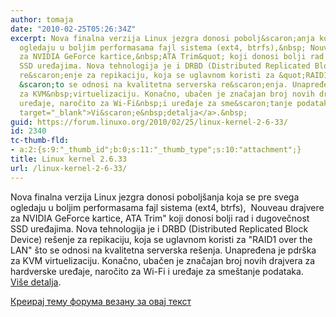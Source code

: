 ```yaml
---
author: tomaja
date: "2010-02-25T05:26:34Z"
excerpt: Nova finalna verzija Linux jezgra donosi pobolj&scaron;anja koja se pre svega
  ogledaju u boljim performasama fajl sistema (ext4, btrfs),&nbsp; Nouveau drajvere
  za NVIDIA GeForce kartice,&nbsp;ATA Trim&quot; koji donosi bolji rad i dugovečnost
  SSD uređajima. Nova tehnologija je i DRBD (Distributed Replicated Block Device)
  re&scaron;enje za repikaciju, koja se uglavnom koristi za &quot;RAID1 over the LAN&quot;
  &scaron;to se odnosi na kvalitetna serverska re&scaron;enja. Unapređena je pdr&scaron;ka
  za KVM&nbsp;virtuelizaciju. Konačno, ubačen je značajan broj novih drajvera za hardverske
  uređaje, naročito za Wi-Fi&nbsp;i uređaje za sme&scaron;tanje podataka. <a href="http://www.h-online.com/open/features/What-s-new-in-Linux-2-6-33-933312.html"
  target="_blank">Vi&scaron;e&nbsp;detalja</a>.&nbsp;
guid: https://forum.linuxo.org/2010/02/25/linux-kernel-2-6-33/
id: 2340
tc-thumb-fld:
- a:2:{s:9:"_thumb_id";b:0;s:11:"_thumb_type";s:10:"attachment";}
title: Linux kernel 2.6.33
url: /linux-kernel-2-6-33/
---
```

Nova finalna verzija Linux jezgra donosi pobolj&scaron;anja koja se pre svega ogledaju u boljim performasama fajl sistema (ext4, btrfs),&nbsp; Nouveau drajvere za NVIDIA GeForce kartice,&nbsp;ATA Trim" koji donosi bolji rad i dugovečnost SSD uređajima. Nova tehnologija je i DRBD (Distributed Replicated Block Device) re&scaron;enje za repikaciju, koja se uglavnom koristi za "RAID1 over the LAN" &scaron;to se odnosi na kvalitetna serverska re&scaron;enja. Unapređena je pdr&scaron;ka za KVM&nbsp;virtuelizaciju. Konačno, ubačen je značajan broj novih drajvera za hardverske uređaje, naročito za Wi-Fi&nbsp;i uređaje za sme&scaron;tanje podataka. <a href="http://www.h-online.com/open/features/What-s-new-in-Linux-2-6-33-933312.html" target="_blank">Vi&scaron;e&nbsp;detalja</a>.&nbsp;<!--break-->

[Креирај тему форума везану за овај текст](https://linuxo.org/nova-tema-na-forumu/?se_pid=2340)